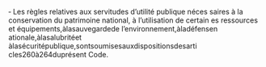 ‐ Les règles relatives aux servitudes d’utilité publique néces saires à la conservation du patrimoine national, à l’utilisation de certain es ressources et équipements,àlasauvegardede l’environnement,àladéfensen ationale,àlasalubritéet àlasécuritépublique,sontsoumisesauxdispositionsdesarti cles260à264duprésent Code.